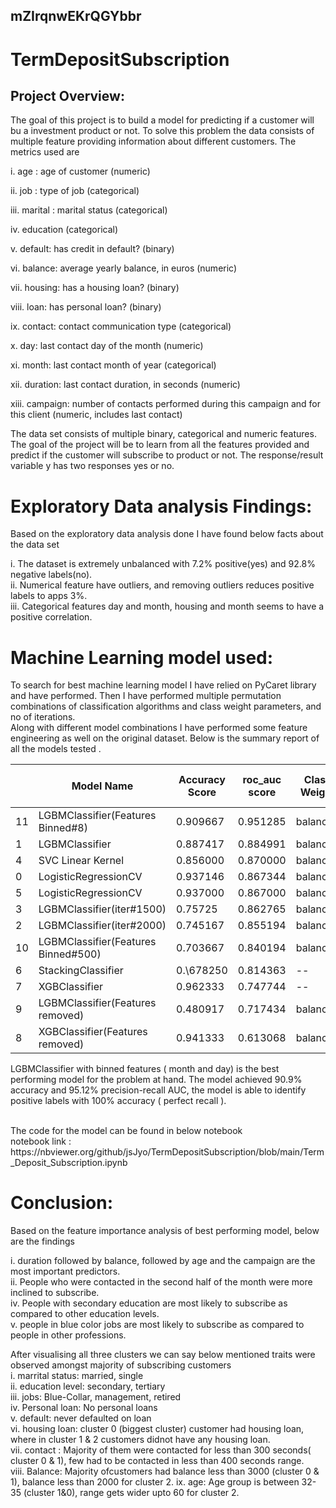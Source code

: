 ## mZIrqnwEKrQGYbbr

# TermDepositSubscription

## Project Overview:
The goal of this project is to build a model for predicting if a customer will bu a investment product or not. To solve this problem the data consists of multiple feature providing information about different customers. The metrics used are 

i.  age : age of customer (numeric)

ii. job : type of job (categorical)

iii. marital : marital status (categorical)

iv. education (categorical)

v. default: has credit in default? (binary)

vi. balance: average yearly balance, in euros (numeric)

vii. housing: has a housing loan? (binary)

viii. loan: has personal loan? (binary)

ix. contact: contact communication type (categorical)

x. day: last contact day of the month (numeric)

xi. month: last contact month of year (categorical)

xii. duration: last contact duration, in seconds (numeric)

xiii. campaign: number of contacts performed during this campaign and for this client (numeric, includes last contact)

The data set consists of multiple binary, categorical and numeric features. The goal of the project will be to learn from all the features provided and predict if the customer will subscribe to product or not.  The response/result variable y has two responses yes or no. 



# Exploratory Data analysis Findings:


Based on the exploratory data analysis done I have found below facts about the data set<br>


i. The dataset is extremely unbalanced with 7.2% positive(yes) and 92.8% negative labels(no). <br>
ii. Numerical feature have outliers, and removing outliers reduces positive labels to apps 3%.  <br>
iii. Categorical features day and month, housing and month seems to have a positive correlation. <br>

# Machine Learning model used:

To search for best machine learning model I have relied on PyCaret library and have performed. Then I have performed multiple permutation combinations of classification algorithms and class weight parameters, and no of iterations.  <br>
Along with different model combinations I have performed some feature engineering as well on the original dataset. Below is the summary report of all the models tested . <br>



| |Model Name|Accuracy Score|roc_auc score|Class Weight|Classifier optimization param|Param Optimization|
|---|---|---|---|---|---|---|
11|LGBMClassifier(Features Binned\#8)|0\.909667|0\.951285|balanced|auc|Yes|
|1|LGBMClassifier|0\.887417|0\.884991|balanced|auc|No|
|4|SVC Linear Kernel|0\.856000|0\.870000|balanced|none|Yes|
|0|LogisticRegressionCV|0\.937146|0\.867344|balanced|roc_auc|No|
|5|LogisticRegressionCV|0\.937000|0\.867000|balanced|roc_auc|Yes|
|3|LGBMClassifier(iter\#1500)|0\.75725|0\.862765|balanced|auc|Yes|
|2|LGBMClassifier(iter\#2000)|0\.745167|0\.855194|balanced|auc|Yes|
|10|LGBMClassifier(Features Binned\#500)|0\.703667|0\.840194|balanced|auc|Yes|
|6|StackingClassifier|0.\678250|0\.814363|--|--|No|
|7|XGBClassifier|0\.962333|0\.747744|--|aucpr|Yes|
|9|LGBMClassifier(Features removed)|0\.480917|0\.717434|balanced|auc|Yes|
|8|XGBClassifier(Features removed)|0\.941333|0\.613068|balanced|roc_auc|Yes|



LGBMClassifier with binned features ( month and day) is the best performing model for the problem at hand.  The model achieved 90.9% accuracy and 95.12% precision-recall AUC, the model is able to identify positive labels with 100% accuracy ( perfect recall ).  <br>

 <br>
The code for the model can be found in below notebook <br>
notebook link : https://nbviewer.org/github/jsJyo/TermDepositSubscription/blob/main/Term_Deposit_Subscription.ipynb

# Conclusion:

Based on the feature importance analysis of best performing model, below are the findings <br>

i. duration followed by balance, followed by age and the campaign are the most important predictors.<br>
ii. People who were contacted in the second half of the month were more inclined to subscribe.<br>
iv. People with secondary education are most likely to subscribe as compared to other education levels.<br>
v. people in blue color jobs are most likely to subscribe as compared to people in other professions.
<br>


After visualising all three clusters we can say below mentioned traits were observed amongst majority of subscribing customers <br>
i.  marrital status: married, single <br>
ii. education level: secondary, tertiary<br>
iii. jobs: Blue-Collar, management, retired<br>
iv. Personal loan: No personal loans <br>
v. default: never defaulted on loan<br>
vi. housing loan: cluster 0 (biggest cluster) customer had housing loan, where in cluster 1 & 2 customers didnot have any housing loan.<br>
vii. contact : Majority of them were contacted for less than 300 seconds( cluster 0 & 1), few had to be contacted in less than 400 seconds range.<br>
viii. Balance: Majority ofcustomers had balance less than 3000 (cluster 0 & 1), balance less than 2000 for cluster 2.
ix. age: Age group is between 32-35 (cluster 1&0), range gets wider upto 60 for cluster 2.<br>


